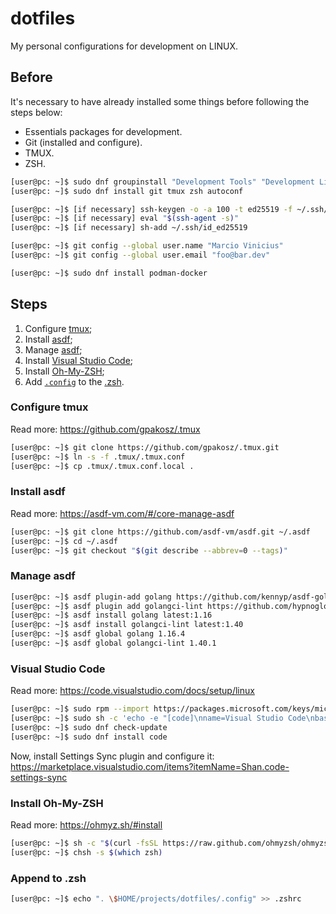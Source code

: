 # dotfiles

My personal configurations for development on LINUX.

## Before

It's necessary to have already installed some things before following the steps below:

* Essentials packages for development.
* Git (installed and configure).
* TMUX.
* ZSH.

```bash
[user@pc: ~]$ sudo dnf groupinstall "Development Tools" "Development Libraries"
[user@pc: ~]$ sudo dnf install git tmux zsh autoconf

[user@pc: ~]$ [if necessary] ssh-keygen -o -a 100 -t ed25519 -f ~/.ssh/id_ed25519 -C "foo@bar.dev"
[user@pc: ~]$ [if necessary] eval "$(ssh-agent -s)"
[user@pc: ~]$ [if necessary] sh-add ~/.ssh/id_ed25519

[user@pc: ~]$ git config --global user.name "Marcio Vinicius"
[user@pc: ~]$ git config --global user.email "foo@bar.dev"

[user@pc: ~]$ sudo dnf install podman-docker
```

## Steps

1. Configure [tmux](#configure-tmux);
2. Install [asdf](#install-asdf);
3. Manage [asdf](#manage-asdf);
4. Install [Visual Studio Code](#visual-studio-code);
5. Install [Oh-My-ZSH](#install-oh-my-zsh);
6. Add [`.config`](.config) to the [.zsh](#append-to-zsh).

### Configure tmux

Read more: <https://github.com/gpakosz/.tmux>

```bash
[user@pc: ~]$ git clone https://github.com/gpakosz/.tmux.git
[user@pc: ~]$ ln -s -f .tmux/.tmux.conf
[user@pc: ~]$ cp .tmux/.tmux.conf.local .
```

### Install asdf

Read more: <https://asdf-vm.com/#/core-manage-asdf>

```bash
[user@pc: ~]$ git clone https://github.com/asdf-vm/asdf.git ~/.asdf
[user@pc: ~]$ cd ~/.asdf
[user@pc: ~]$ git checkout "$(git describe --abbrev=0 --tags)"
```

### Manage asdf

```bash
[user@pc: ~]$ asdf plugin-add golang https://github.com/kennyp/asdf-golang.git
[user@pc: ~]$ asdf plugin add golangci-lint https://github.com/hypnoglow/asdf-golangci-lint.git
[user@pc: ~]$ asdf install golang latest:1.16
[user@pc: ~]$ asdf install golangci-lint latest:1.40
[user@pc: ~]$ asdf global golang 1.16.4
[user@pc: ~]$ asdf global golangci-lint 1.40.1
```

### Visual Studio Code

Read more: <https://code.visualstudio.com/docs/setup/linux>

```bash
[user@pc: ~]$ sudo rpm --import https://packages.microsoft.com/keys/microsoft.asc
[user@pc: ~]$ sudo sh -c 'echo -e "[code]\nname=Visual Studio Code\nbaseurl=https://packages.microsoft.com/yumrepos/vscode\nenabled=1\ngpgcheck=1\ngpgkey=https://packages.microsoft.com/keys/microsoft.asc" > /etc/yum.repos.d/vscode.repo'
[user@pc: ~]$ sudo dnf check-update
[user@pc: ~]$ sudo dnf install code
```

Now, install Settings Sync plugin and configure it: <https://marketplace.visualstudio.com/items?itemName=Shan.code-settings-sync>

### Install Oh-My-ZSH

Read more: <https://ohmyz.sh/#install>

```bash
[user@pc: ~]$ sh -c "$(curl -fsSL https://raw.github.com/ohmyzsh/ohmyzsh/master/tools/install.sh)"
[user@pc: ~]$ chsh -s $(which zsh)
```

### Append to .zsh

```bash
[user@pc: ~]$ echo ". \$HOME/projects/dotfiles/.config" >> .zshrc
```
